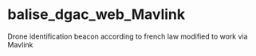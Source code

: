 # balise_dgac_web_Mavlink
Drone identification beacon according to french law modified to work via Mavlink
